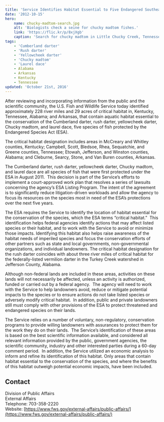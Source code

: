 ```yaml
---
title: 'Service Identifies Habitat Essential to Five Endangered Southeastern Fishes'
date: '2012-10-15'
hero:
    name: chucky-madtom-search.jpg
    alt: 'Biologists check a seine for chucky madtom fishes.'
    link: 'https://flic.kr/p/8xjXgb'
    caption: 'Search for chucky madtom in Little Chucky Creek, Tennessee. Photo by Gary Peeples, USFWS.'
tags:
    - 'Cumberland darter'
    - 'Rush darter'
    - 'Yellowcheek darter'
    - 'Chucky madtom'
    - 'Laurel dace'
    - Alabama
    - Arkansas
    - Kentucky
    - Tennessee
updated: 'October 21st, 2016'
---
```


After reviewing and incorporating information from the public and the scientific community, the U.S. Fish and Wildlife Service today identified approximately 228 river miles and 29 acres of critical habitat in, Kentucky, Tennessee, Alabama; and Arkansas, that contain aquatic habitat essential to the conservation of the Cumberland darter, rush darter, yellowcheek darter, Chucky madtom, and laurel dace, five species of fish protected by the Endangered Species Act (ESA).

The critical habitat designation includes areas in McCreary and Whitley counties, Kentucky; Campbell, Scott, Bledsoe, Rhea, Sequatchie, and Greene counties, Tennessee; Etowah, Jefferson, and Winston counties, Alabama; and Cleburne, Searcy, Stone, and Van Buren counties, Arkansas.

The Cumberland darter, rush darter, yellowcheek darter, Chucky madtom, and laurel dace are all species of fish that were first protected under the ESA in August 2011\.  This decision is part of the Service’s efforts to implement a court-approved work plan that resolves a series of lawsuits concerning the agency’s ESA Listing Program. The intent of the agreement is to significantly reduce litigation-driven workloads and allow the agency to focus its resources on the species most in need of the ESA’s protections over the next five years.

The ESA requires the Service to identify the location of habitat essential for the conservation of the species, which the ESA terms “critical habitat.”  This identification helps federal agencies identify actions that may affect listed species or their habitat, and to work with the Service to avoid or minimize those impacts. Identifying this habitat also helps raise awareness of the habitat needs of imperiled species and focus the conservation efforts of other partners such as state and local governments, non-governmental organizations, and individual landowners. The critical habitat designation for the rush darter coincides with about three river miles of critical habitat for the federally-listed vermilion darter in the Turkey Creek watershed in Jefferson County, Alabama.

Although non-federal lands are included in these areas, activities on these lands will not necessarily be affected, unless an activity is authorized, funded or carried out by a federal agency.  The agency will need to work with the Service to help landowners avoid, reduce or mitigate potential impacts to the species or to ensure actions do not take listed species or adversely modify critical habitat.  In addition, public and private landowners still must comply with other provisions of the ESA to protect threatened and endangered species on their lands.

The Service relies on a number of voluntary, non-regulatory, conservation programs to provide willing landowners with assurances to protect them for the work they do on their lands.  The Service’s identification of these areas is based on the best scientific information available, and considered all relevant information provided by the public, government agencies, the scientific community, industry and other interested parties during a 60-day comment period.  In addition, the Service utilized an economic analysis to inform and refine its identification of this habitat. Only areas that contain habitat essential to the conservation of the species, and where the benefits of this habitat outweigh potential economic impacts, have been included.

## Contact

Division of Public Affairs  
External Affairs  
Telephone: 703-358-2220  
Website: [https://www.fws.gov/external-affairs/public-affairs/](https://www.fws.gov/external-affairs/public-affairs/)
